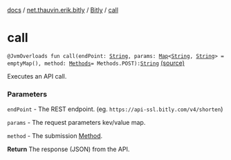 [docs](../../index.md) / [net.thauvin.erik.bitly](../index.md) / [Bitly](index.md) / [call](./call.md)

# call

`@JvmOverloads fun call(endPoint: `[`String`](https://kotlinlang.org/api/latest/jvm/stdlib/kotlin/-string/index.html)`, params: `[`Map`](https://kotlinlang.org/api/latest/jvm/stdlib/kotlin.collections/-map/index.html)`<`[`String`](https://kotlinlang.org/api/latest/jvm/stdlib/kotlin/-string/index.html)`, `[`String`](https://kotlinlang.org/api/latest/jvm/stdlib/kotlin/-string/index.html)`> = emptyMap(), method: `[`Methods`](../-methods/index.md)` = Methods.POST): `[`String`](https://kotlinlang.org/api/latest/jvm/stdlib/kotlin/-string/index.html) [(source)](https://github.com/ethauvin/bitly-shorten/tree/master/src/main/kotlin/net/thauvin/erik/bitly/Bitly.kt#L117)

Executes an API call.

### Parameters

`endPoint` - The REST endpoint. (eg. `https://api-ssl.bitly.com/v4/shorten`)

`params` - The request parameters kev/value map.

`method` - The submission [Method](../-methods/index.md).

**Return**
The response (JSON) from the API.

